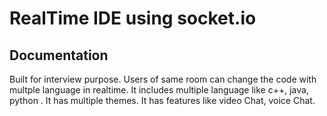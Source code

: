 
# RealTime IDE using socket.io
## Documentation

Built for interview purpose.
Users of same room can change the code with multple language in realtime.
It includes multiple language like c++, java, python .
It has multiple themes.
It has features like video Chat, voice Chat.


